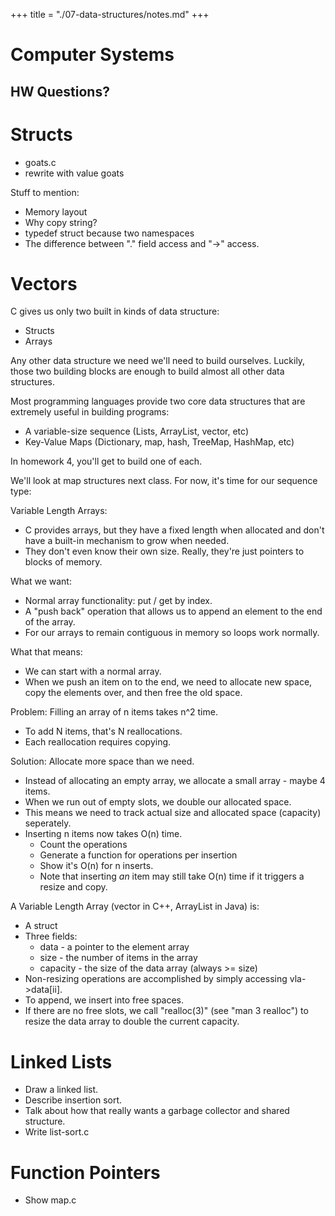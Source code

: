 +++
title = "./07-data-structures/notes.md"
+++

# Computer Systems

## HW Questions?

# Structs

 - goats.c
 - rewrite with value goats

Stuff to mention:

 - Memory layout
 - Why copy string?
 - typedef struct because two namespaces
 - The difference between "." field access and "->" access.
 
# Vectors

C gives us only two built in kinds of data structure:

 - Structs
 - Arrays

Any other data structure we need we'll need to build ourselves. Luckily, those
two building blocks are enough to build almost all other data structures.

Most programming languages provide two core data structures that are extremely
useful in building programs:

 - A variable-size sequence (Lists, ArrayList, vector, etc)
 - Key-Value Maps (Dictionary, map, hash, TreeMap, HashMap, etc)

In homework 4, you'll get to build one of each.

We'll look at map structures next class. For now, it's time for our sequence
type:

Variable Length Arrays:

 - C provides arrays, but they have a fixed length when allocated and
   don't have a built-in mechanism to grow when needed.
 - They don't even know their own size. Really, they're just pointers
   to blocks of memory.

What we want:

 - Normal array functionality: put / get by index.
 - A "push back" operation that allows us to append an element to
   the end of the array.
 - For our arrays to remain contiguous in memory so loops work normally.

What that means:

 - We can start with a normal array.
 - When we push an item on to the end, we need to allocate new space,
   copy the elements over, and then free the old space.

Problem: Filling an array of n items takes n^2 time.

 - To add N items, that's N reallocations.
 - Each reallocation requires copying.
 
Solution: Allocate more space than we need.

 - Instead of allocating an empty array, we allocate a small array - maybe 4
   items.
 - When we run out of empty slots, we double our allocated space.
 - This means we need to track actual size and allocated space (capacity)
   seperately.
 - Inserting n items now takes O(n) time.
   - Count the operations
   - Generate a function for operations per insertion
   - Show it's O(n) for n inserts.
   - Note that inserting *an* item may still take O(n) time if it triggers
     a resize and copy.

A Variable Length Array (vector in C++, ArrayList in Java) is:

 - A struct
 - Three fields: 
   - data - a pointer to the element array
   - size - the number of items in the array
   - capacity - the size of the data array (always >= size)
 - Non-resizing operations are accomplished by simply accessing vla->data[ii].
 - To append, we insert into free spaces.
 - If there are no free slots, we call "realloc(3)" (see "man 3 realloc") to
   resize the data array to double the current capacity.

# Linked Lists

 - Draw a linked list.
 - Describe insertion sort.
 - Talk about how that really wants a garbage collector and
   shared structure.
 - Write list-sort.c

# Function Pointers

 - Show map.c
